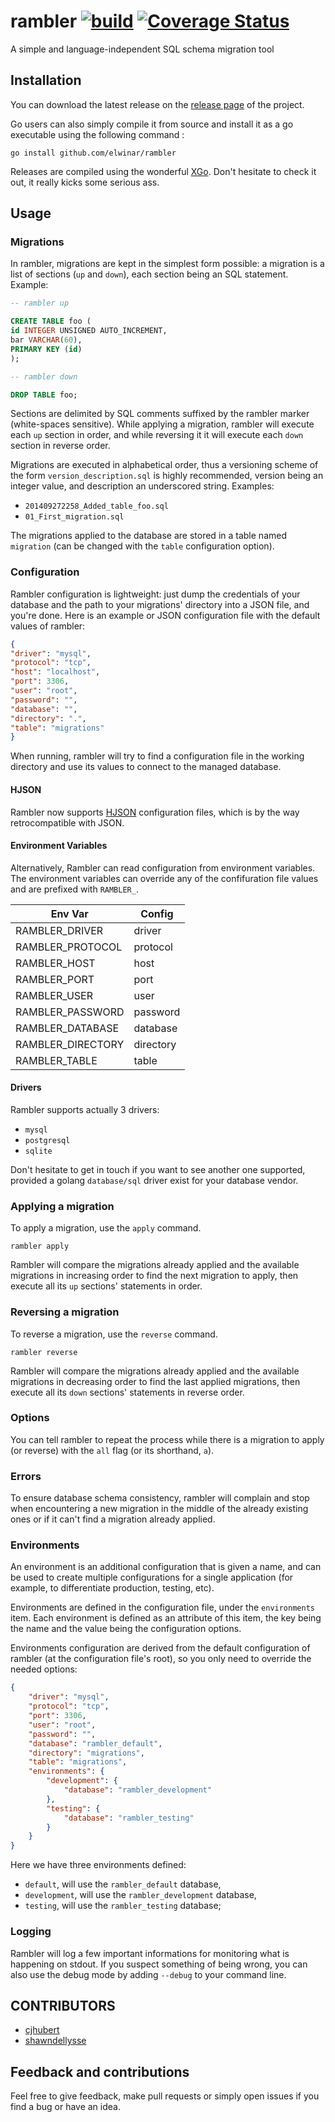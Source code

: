 # rambler [![build](https://app.wercker.com/status/b645428b6f548288d71d3ba83cc1a783/s/master "wercker status")](https://app.wercker.com/project/bykey/b645428b6f548288d71d3ba83cc1a783) [![Coverage Status](https://coveralls.io/repos/elwinar/rambler/badge.svg?branch=master&service=github)](https://coveralls.io/github/elwinar/rambler?branch=master)

A simple and language-independent SQL schema migration tool

## Installation

You can download the latest release on the [release
page](https://github.com/elwinar/rambler/releases) of the project.

Go users can also simply compile it from source and install it as a go
executable using the following command :

```
go install github.com/elwinar/rambler
```

Releases are compiled using the wonderful
[XGo](https://github.com/karalabe/xgo). Don't hesitate to check it out, it
really kicks some serious ass.

## Usage

### Migrations

In rambler, migrations are kept in the simplest form possible: a migration is a
list of sections (`up` and `down`), each section being an SQL statement.
Example:

```sql
-- rambler up

CREATE TABLE foo (
id INTEGER UNSIGNED AUTO_INCREMENT,
bar VARCHAR(60),
PRIMARY KEY (id)
);

-- rambler down

DROP TABLE foo;
```

Sections are delimited by SQL comments suffixed by the rambler marker
(white-spaces sensitive). While applying a migration, rambler will execute each
`up` section in order, and while reversing it it will execute each `down`
section in reverse order.

Migrations are executed in alphabetical order, thus a versioning scheme of the
form `version_description.sql` is highly recommended, version being an integer
value, and description an underscored string. Examples:

* `201409272258_Added_table_foo.sql`
* `01_First_migration.sql`

The migrations applied to the database are stored in a table named `migration`
(can be changed with the `table` configuration option).

### Configuration

Rambler configuration is lightweight: just dump the credentials of your
database and the path to your migrations' directory into a JSON file, and
you're done. Here is an example or JSON configuration file with the default
values of rambler:

```json
{
"driver": "mysql",
"protocol": "tcp",
"host": "localhost",
"port": 3306,
"user": "root",
"password": "",
"database": "",
"directory": ".",
"table": "migrations"
}
```

When running, rambler will try to find a configuration file in the working
directory and use its values to connect to the managed database.

#### HJSON

Rambler now supports [HJSON](http://hjson.org/) configuration files, which is
by the way retrocompatible with JSON.

#### Environment Variables

Alternatively, Rambler can read configuration from environment variables. The
environment variables can override any of the confifuration file values and
are prefixed with `RAMBLER_`.

| Env Var           | Config    |
|-------------------|-----------|
| RAMBLER_DRIVER    | driver    |
| RAMBLER_PROTOCOL  | protocol  |
| RAMBLER_HOST      | host      |
| RAMBLER_PORT      | port      |
| RAMBLER_USER      | user      |
| RAMBLER_PASSWORD  | password  |
| RAMBLER_DATABASE  | database  |
| RAMBLER_DIRECTORY | directory |
| RAMBLER_TABLE     | table     |

#### Drivers

Rambler supports actually 3 drivers:

- `mysql`
- `postgresql`
- `sqlite`

Don't hesitate to get in touch if you want to see another one supported,
provided a golang `database/sql` driver exist for your database vendor.

### Applying a migration

To apply a migration, use the `apply` command.

```
rambler apply
```

Rambler will compare the migrations already applied and the available
migrations in increasing order to find the next migration to apply, then
execute all its `up` sections' statements in order. 

### Reversing a migration

To reverse a migration, use the `reverse` command.

```
rambler reverse
```

Rambler will compare the migrations already applied and the available
migrations in decreasing order to find the last applied migrations, then
execute all its `down` sections' statements in reverse order.

### Options

You can tell rambler to repeat the process while there is a migration to apply
(or reverse) with the `all` flag (or its shorthand, `a`).

### Errors

To ensure database schema consistency, rambler will complain and stop when
encountering a new migration in the middle of the already existing ones or if
it can't find a migration already applied.

### Environments

An environment is an additional configuration that is given a name, and can be
used to create multiple configurations for a single application (for example,
to differentiate production, testing, etc).

Environments are defined in the configuration file, under the `environments`
item.  Each environment is defined as an attribute of this item, the key being
the name and the value being the configuration options.

Environments configuration are derived from the default configuration of
rambler (at the configuration file's root), so you only need to override the
needed options:

```json
{
    "driver": "mysql",
    "protocol": "tcp",
    "port": 3306,
    "user": "root",
    "password": "",
    "database": "rambler_default",
    "directory": "migrations",
    "table": "migrations",
    "environments": {
        "development": {
            "database": "rambler_development"
        },
        "testing": {
            "database": "rambler_testing"
        }
    }
}
```

Here we have three environments defined:
- `default`, will use the `rambler_default` database,
- `development`, will use the `rambler_development` database,
- `testing`, will use the `rambler_testing` database;

### Logging

Rambler will log a few important informations for monitoring what is happening
on stdout. If you suspect something of being wrong, you can also use the debug
mode by adding `--debug` to your command line.

## CONTRIBUTORS

- [cjhubert](https://github.com/cjhubert)
- [shawndellysse](https://github.com/shawndellysse)

## Feedback and contributions

Feel free to give feedback, make pull requests or simply open issues if you
find a bug or have an idea.
